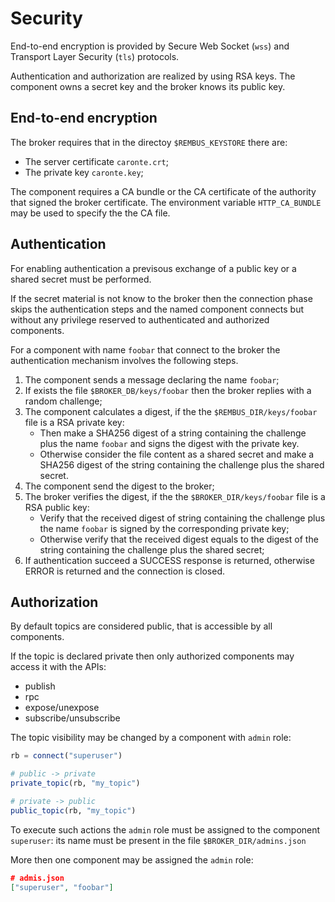 # Security

End-to-end encryption is provided by Secure Web Socket (`wss`) and Transport Layer Security
(`tls`) protocols.

Authentication and authorization are realized by using RSA keys. The component owns a secret
key and the broker knows its public key.

## End-to-end encryption

The broker requires that in the directoy `$REMBUS_KEYSTORE` there are:

* The server certificate `caronte.crt`;
* The private key `caronte.key`;

The component requires a CA bundle or the CA certificate of the authority that signed the
broker certificate. The environment variable `HTTP_CA_BUNDLE` may be used to specify the
the CA file.

## Authentication

For enabling authentication a previsous exchange of a public key or a shared secret must be performed.

If the secret material is not know to the broker then the connection phase skips the authentication
steps and the named component connects but without any privilege reserved to authenticated
and authorized components.  

For a component with name `foobar` that connect to the broker the authentication mechanism involves
the following steps.

1. The component sends a message declaring the name `foobar`;
1. If exists the file `$BROKER_DB/keys/foobar` then the broker replies with a random challenge;
1. The component calculates a digest, if the the `$REMBUS_DIR/keys/foobar` file is a RSA private key:
    * Then make a SHA256 digest of a string containing the challenge plus the name `foobar` and signs
    the digest with the private key.
    * Otherwise consider the file content as a shared secret and make a SHA256 digest
     of the string containing the challenge plus the shared secret.
1. The component send the digest to the broker;
1. The broker verifies the digest, if the the `$BROKER_DIR/keys/foobar` file is a RSA public key:
    * Verify that the received digest of string containing the challenge plus the name `foobar`
    is signed by the corresponding private key;  
    * Otherwise verify that the received digest equals to the digest of the string containing the
    challenge plus the shared secret;
1. If authentication succeed a SUCCESS response is returned, otherwise ERROR is returned and the
connection is closed.

## Authorization

By default topics are considered public, that is accessible by all components.

If the topic is declared private then only authorized components may access it
with the APIs:

* publish
* rpc
* expose/unexpose
* subscribe/unsubscribe

The topic visibility may be changed by a component with `admin` role:

```julia
rb = connect("superuser")

# public -> private
private_topic(rb, "my_topic")

# private -> public
public_topic(rb, "my_topic")
```

To execute such actions the `admin` role must be assigned to the component `superuser`:
its name must be present in the file `$BROKER_DIR/admins.json`

More then one component may be assigned the `admin` role:

```json
# admis.json
["superuser", "foobar"]
```
